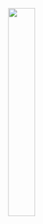 <img src="https://user-images.githubusercontent.com/18102974/119634584-c93b7700-be0a-11eb-93e9-21be8cdd8c9d.png" width="33%">



<!--
**cpuSonicatt/cpuSonicatt** is a ✨ _special_ ✨ repository because its `README.md` (this file) appears on your GitHub profile.

Here are some ideas to get you started:

- 🔭 I’m currently working on ...
- 🌱 I’m currently learning ...
- 👯 I’m looking to collaborate on ...
- 🤔 I’m looking for help with ...
- 💬 Ask me about ...
- 📫 How to reach me: ...
- 😄 Pronouns: ...
- ⚡ Fun fact: ...
-->
